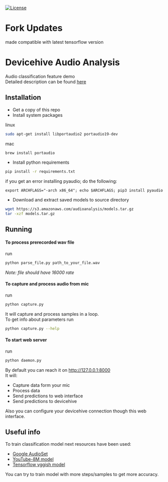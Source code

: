 [![License](https://img.shields.io/badge/License-Apache%202.0-blue.svg?style=flat-square)](LICENSE)

# Fork Updates

made compatible with latest tensorflow version

# Devicehive Audio Analysis
Audio classification feature demo\
Detailed description can be found [here](https://www.iotforall.com/tensorflow-sound-classification-machine-learning-applications/)

## Installation
* Get a copy of this repo
* Install system packages

linux
```bash
sudo apt-get install libportaudio2 portaudio19-dev
```

mac
```bash
brew install portaudio
```

* Install python requirements
```bash
pip install -r requirements.txt
```

if you get an error installing pyaudio; do the following:
```
export ARCHFLAGS="-arch x86_64"; echo $ARCHFLAGS; pip3 install pyaudio
```

* Download and extract saved models to source directory
```bash
wget https://s3.amazonaws.com/audioanalysis/models.tar.gz
tar -xzf models.tar.gz
```

## Running
#### To process prerecorded wav file
run
```bash
python parse_file.py path_to_your_file.wav
```
_Note: file should have 16000 rate_

#### To capture and process audio from mic
run
```bash
python capture.py
```
It will capture and process samples in a loop.\
To get info about parameters run
```bash
python capture.py --help
```

#### To start web server
run
```bash
python daemon.py
```
By default you can reach it on http://127.0.0.1:8000 \
It will:
* Capture data form your mic
* Process data
* Send predictions to web interface
* Send predictions to devicehive

Also you can configure your devicehive connection though this web interface.

## Useful info
To train classification model next resources have been used:
* [Google AudioSet](https://research.google.com/audioset/)
* [YouTube-8M model](https://github.com/google/youtube-8m)
* [Tensorflow vggish model](https://github.com/tensorflow/models/tree/master/research/audioset)

You can try to train model with more steps/samples to get more accuracy.
